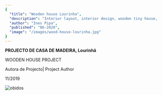 ```yaml
---
{
  "title": "Wooden house Lourinha",
  "description": "Interior layout, interior design, wooden tiny house, compact and efficient room layout, tiny house with roof terrace, smart room usage",
  "author": "Ines Pipa",
  "published": "06-2020", 
  "image": "/images/wood-house-lourinha.jpg"
}
---
```


**PROJECTO DE CASA DE MADEIRA, Lourinhã**

WOODEN HOUSE PROJECT

Autora de Projecto| Project Author

11/2019

![obidos](/images/lourinha-folha.jpg)
